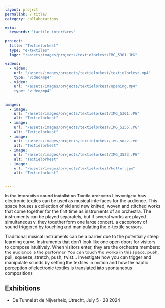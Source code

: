 ```yaml
---
layout: project
permalink: /:title/
category: collaborations

meta:
  keywords: "tactile interfaces"

project:
  title: "Textielorkest"
  type: "e-textiles"
  logo: "/assets/images/projects/textielorkest/IMG_5301.JPG"

videos:
  - video:
    url: "/assets/images/projects/textielorkest/textielorkest.mp4"
    type: "video/mp4"
  - video:
    url: "/assets/images/projects/textielorkest/opening.mp4"
    type: "video/mp4"

    
images:
  - image:
    url: "/assets/images/projects/textielorkest/IMG_5301.JPG"
    alt: "Textielorkest"
  - image:
    url: "/assets/images/projects/textielorkest/IMG_5255.JPG"
    alt: "Textielorkest"  
  - image:
    url: "/assets/images/projects/textielorkest/IMG_5022.JPG"
    alt: "Textielorkest"  
  - image:
    url: "/assets/images/projects/textielorkest/IMG_3523.JPG"
    alt: "Textielorkest"  
  - image:
    url: "/assets/images/projects/textielorkest/koffer.jpg"
    alt: "Textielorkest"


---
```

In the interactive sound installation Textile orchestra I investigate how electronic textiles can be used as musical interfaces for the audience. This space houses a collection of old and new knitted, woven and stitched works that come together for the first time as instruments of an orchestra. The instruments can be played separately, but if several works are played simultaneously, they  together form one large concert, a cacophony of sound 
triggered by touching and manipulating the e-textile sensors.

Traditional musical instruments can be a barrier due to the potentially steep learning curve. Instruments that don’t look like one open doors for visitors to compose intuitively. When visitors enter, they are the orchestra members: the audience is the performer. You can touch the works in this space: push, pull, squeeze, stretch, push, twist... Investigate how you can trigger and manipulate sounds by setting the textiles in motion and how the haptic perception of electronic textiles is translated into spontaneous compositions.

## Exhibitions

- De Tunnel at de Nijverheid, Utrecht, July 5 - 28 2024
